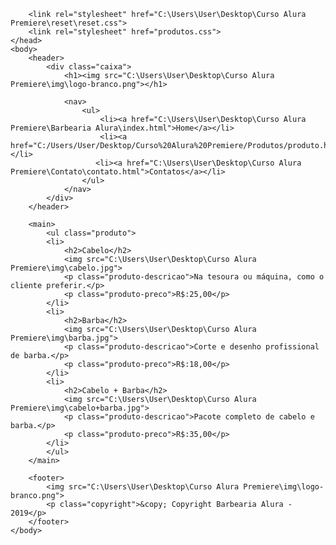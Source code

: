 
<!DOCTYPE html>
<html>
    <head>
        <meta charset="UTF-8">
        <title>PRODUTOS - Barbearia Alura</title>

        <link rel="stylesheet" href="C:\Users\User\Desktop\Curso Alura Premiere\reset\reset.css">
        <link rel="stylesheet" href="produtos.css">
    </head>
    <body>
        <header>
            <div class="caixa">
                <h1><img src="C:\Users\User\Desktop\Curso Alura Premiere\img\logo-branco.png"></h1>

                <nav>
                    <ul>
                        <li><a href="C:\Users\User\Desktop\Curso Alura Premiere\Barbearia Alura\index.html">Home</a></li>
                        <li><a href="C:/Users/User/Desktop/Curso%20Alura%20Premiere/Produtos/produto.html">Produtos</a></li>
                       <li><a href="C:\Users\User\Desktop\Curso Alura Premiere\Contato\contato.html">Contatos</a></li>
                    </ul>
                </nav>
            </div>
        </header>

        <main>
            <ul class="produto">
            <li>
                <h2>Cabelo</h2>
                <img src="C:\Users\User\Desktop\Curso Alura Premiere\img\cabelo.jpg">
                <p class="produto-descricao">Na tesoura ou máquina, como o cliente preferir.</p>
                <p class="produto-preco">R$:25,00</p>
            </li>
            <li>
                <h2>Barba</h2>
                <img src="C:\Users\User\Desktop\Curso Alura Premiere\img\barba.jpg">
                <p class="produto-descricao">Corte e desenho profissional de barba.</p>
                <p class="produto-preco">R$:18,00</p>
            </li>
            <li>
                <h2>Cabelo + Barba</h2>
                <img src="C:\Users\User\Desktop\Curso Alura Premiere\img\cabelo+barba.jpg">
                <p class="produto-descricao">Pacote completo de cabelo e barba.</p>
                <p class="produto-preco">R$:35,00</p>
            </li>    
            </ul>
        </main>

        <footer>
            <img src="C:\Users\User\Desktop\Curso Alura Premiere\img\logo-branco.png">
            <p class="copyright">&copy; Copyright Barbearia Alura - 2019</p>
        </footer>
    </body>
</html>
